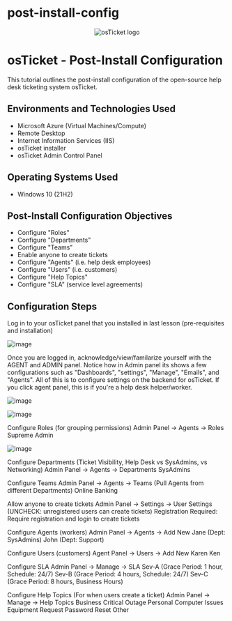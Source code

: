 # post-install-config
<p align="center">
<img src="https://i.imgur.com/Clzj7Xs.png" alt="osTicket logo"/>
</p>

<h1>osTicket - Post-Install Configuration</h1>
This tutorial outlines the post-install configuration of the open-source help desk ticketing system osTicket.<br />



<h2>Environments and Technologies Used</h2>

- Microsoft Azure (Virtual Machines/Compute)
- Remote Desktop
- Internet Information Services (IIS)
- osTicket installer
- osTicket Admin Control Panel

<h2>Operating Systems Used </h2>

- Windows 10</b> (21H2)

<h2>Post-Install Configuration Objectives</h2>

- Configure "Roles"
- Configure "Departments"
- Configure "Teams"
- Enable anyone to create tickets 
- Configure "Agents" (i.e. help desk employees)
- Configure "Users" (i.e. customers)
- Configure "Help Topics"
- Configure "SLA" (service level agreements)

<h2>Configuration Steps</h2>

Log in to your osTicket panel that you installed in last lesson (pre-requisites and installation)

![image](https://github.com/user-attachments/assets/c50351f7-58c0-4db7-b4ae-27a6e744a814)


Once you are logged in, acknowledge/view/familarize yourself with the AGENT and ADMIN panel.
Notice how in Admin panel its shows a few configurations such as "Dashboards", "settings", "Manage", "Emails", and "Agents".
All of this is to configure settings on the backend for osTicket. If you click agent panel, this is if you're a help desk helper/worker.

![image](https://github.com/user-attachments/assets/03b1e98f-9a50-41ad-9d6e-18849ecd938d)

![image](https://github.com/user-attachments/assets/02a4ff62-eaad-4a58-9593-462b7ce9799f)


Configure Roles (for grouping permissions)
Admin Panel -> Agents -> Roles
Supreme Admin

![image](https://github.com/user-attachments/assets/71d1f311-4d71-4d86-bb10-052bdaf8790f)


Configure Departments (Ticket Visibility, Help Desk vs SysAdmins, vs Networking)
Admin Panel -> Agents -> Departments
SysAdmins

Configure Teams
Admin Panel -> Agents -> Teams (Pull Agents from different Departments)
Online Banking

Allow anyone to create tickets
Admin Panel -> Settings -> User Settings (UNCHECK: unregistered users can create tickets)
Registration Required: Require registration and login to create tickets 

Configure Agents (workers)
Admin Panel -> Agents -> Add New
Jane (Dept: SysAdmins)
John (Dept: Support)

Configure Users (customers)
Agent Panel -> Users -> Add New
Karen
Ken

Configure SLA
Admin Panel -> Manage -> SLA
Sev-A (Grace Period: 1 hour, Schedule: 24/7)
Sev-B (Grace Period: 4 hours, Schedule: 24/7)
Sev-C (Grace Period: 8 hours, Business Hours)

Configure Help Topics (For when users create a ticket)
Admin Panel -> Manage -> Help Topics
Business Critical Outage
Personal Computer Issues
Equipment Request
Password Reset
Other




